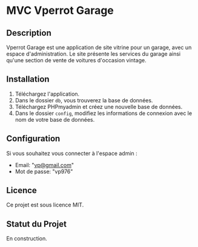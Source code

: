 # MVC Vperrot Garage 

## Description

Vperrot Garage est une application de site vitrine pour un garage, avec un espace d'administration. Le site présente les services du garage ainsi qu'une section de vente de voitures d'occasion vintage.

## Installation

1. Téléchargez l'application.
2. Dans le dossier `db`, vous trouverez la base de données.
3. Téléchargez PHPmyadmin et créez une nouvelle base de données.
4. Dans le dossier `config`, modifiez les informations de connexion avec le nom de votre base de données.

## Configuration

Si vous souhaitez vous connecter à l'espace admin :

- Email: "vp@gmail.com"
- Mot de passe: "vp976"

## Licence

Ce projet est sous licence MIT.

## Statut du Projet

En construction.


